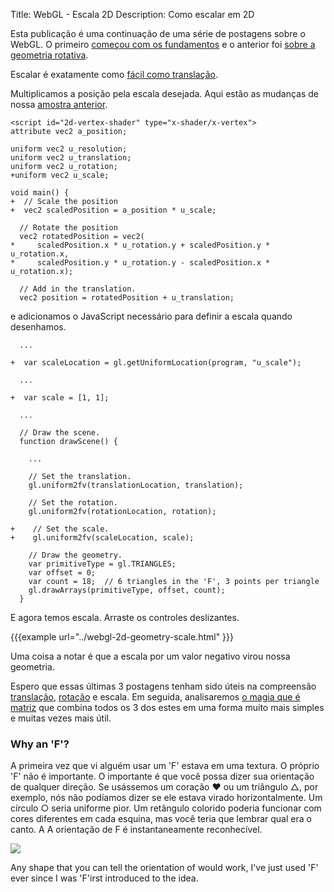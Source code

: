 Title: WebGL - Escala 2D
Description: Como escalar em 2D

Esta publicação é uma continuação de uma série de postagens sobre o WebGL. O primeiro
[começou com os fundamentos](webgl-fundamentals.html) e o anterior foi
[sobre a geometria rotativa](webgl-2d-rotation.html).

Escalar é exatamente como [fácil como translação](webgl-2d-translation.html).

Multiplicamos a posição pela escala desejada. Aqui estão as mudanças de
nossa [amostra anterior](webgl-2d-rotation.html).

```
<script id="2d-vertex-shader" type="x-shader/x-vertex">
attribute vec2 a_position;

uniform vec2 u_resolution;
uniform vec2 u_translation;
uniform vec2 u_rotation;
+uniform vec2 u_scale;

void main() {
+  // Scale the position
+  vec2 scaledPosition = a_position * u_scale;

  // Rotate the position
  vec2 rotatedPosition = vec2(
*     scaledPosition.x * u_rotation.y + scaledPosition.y * u_rotation.x,
*     scaledPosition.y * u_rotation.y - scaledPosition.x * u_rotation.x);

  // Add in the translation.
  vec2 position = rotatedPosition + u_translation;
```

e adicionamos o JavaScript necessário para definir a escala quando desenhamos.

```
  ...

+  var scaleLocation = gl.getUniformLocation(program, "u_scale");

  ...

+  var scale = [1, 1];

  ...

  // Draw the scene.
  function drawScene() {

    ...

    // Set the translation.
    gl.uniform2fv(translationLocation, translation);

    // Set the rotation.
    gl.uniform2fv(rotationLocation, rotation);

+    // Set the scale.
+    gl.uniform2fv(scaleLocation, scale);

    // Draw the geometry.
    var primitiveType = gl.TRIANGLES;
    var offset = 0;
    var count = 18;  // 6 triangles in the 'F', 3 points per triangle
    gl.drawArrays(primitiveType, offset, count);
  }
```

E agora temos escala. Arraste os controles deslizantes.

{{{example url="../webgl-2d-geometry-scale.html" }}}

Uma coisa a notar é que a escala por um valor negativo virou nossa
geometria.

Espero que essas últimas 3 postagens tenham sido úteis na compreensão
[translação](webgl-2d-translation.html),
[rotação](webgl-2d-rotation.html) e escala. Em seguida, analisaremos [o
magia que é matriz](webgl-2d-matrices.html) que combina todos os 3 dos
estes em uma forma muito mais simples e muitas vezes mais útil.

<div class="webgl_bottombar">
<h3>Why an 'F'?</h3>
<p>
A primeira vez que vi alguém usar um 'F' estava em uma textura. O próprio 'F'
não é importante. O importante é que você possa dizer sua orientação
de qualquer direção. Se usássemos um coração ❤ ou um triângulo △, por exemplo, nós
não podíamos dizer se ele estava virado horizontalmente. Um círculo ○ seria uniforme
pior. Um retângulo colorido poderia funcionar com cores diferentes em
cada esquina, mas você teria que lembrar qual era o canto. A
A orientação de F é instantaneamente reconhecível.
</p>
<img src="../resources/f-orientation.svg" class="webgl_center"/>
<p>
Any shape that you can tell the orientation of would work, I've just used
'F' ever since I was 'F'irst introduced to the idea.
</p>
</div>
